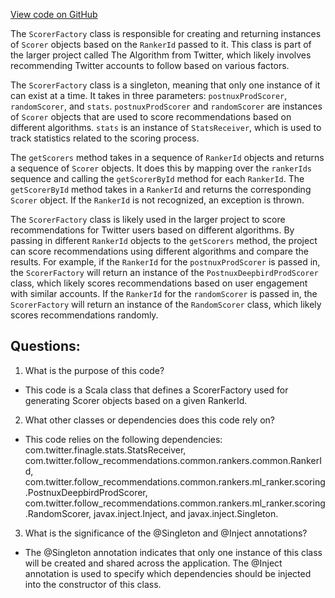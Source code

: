 [View code on GitHub](https://github.com/misbahsy/the-algorithm/follow-recommendations-service/common/src/main/scala/com/twitter/follow_recommendations/common/rankers/ml_ranker/scoring/ScorerFactory.scala)

The `ScorerFactory` class is responsible for creating and returning instances of `Scorer` objects based on the `RankerId` passed to it. This class is part of the larger project called The Algorithm from Twitter, which likely involves recommending Twitter accounts to follow based on various factors.

The `ScorerFactory` class is a singleton, meaning that only one instance of it can exist at a time. It takes in three parameters: `postnuxProdScorer`, `randomScorer`, and `stats`. `postnuxProdScorer` and `randomScorer` are instances of `Scorer` objects that are used to score recommendations based on different algorithms. `stats` is an instance of `StatsReceiver`, which is used to track statistics related to the scoring process.

The `getScorers` method takes in a sequence of `RankerId` objects and returns a sequence of `Scorer` objects. It does this by mapping over the `rankerIds` sequence and calling the `getScorerById` method for each `RankerId`. The `getScorerById` method takes in a `RankerId` and returns the corresponding `Scorer` object. If the `RankerId` is not recognized, an exception is thrown.

The `ScorerFactory` class is likely used in the larger project to score recommendations for Twitter users based on different algorithms. By passing in different `RankerId` objects to the `getScorers` method, the project can score recommendations using different algorithms and compare the results. For example, if the `RankerId` for the `postnuxProdScorer` is passed in, the `ScorerFactory` will return an instance of the `PostnuxDeepbirdProdScorer` class, which likely scores recommendations based on user engagement with similar accounts. If the `RankerId` for the `randomScorer` is passed in, the `ScorerFactory` will return an instance of the `RandomScorer` class, which likely scores recommendations randomly.
## Questions: 
 1. What is the purpose of this code?
- This code is a Scala class that defines a ScorerFactory used for generating Scorer objects based on a given RankerId.

2. What other classes or dependencies does this code rely on?
- This code relies on the following dependencies: com.twitter.finagle.stats.StatsReceiver, com.twitter.follow_recommendations.common.rankers.common.RankerId, com.twitter.follow_recommendations.common.rankers.ml_ranker.scoring.PostnuxDeepbirdProdScorer, com.twitter.follow_recommendations.common.rankers.ml_ranker.scoring.RandomScorer, javax.inject.Inject, and javax.inject.Singleton.

3. What is the significance of the @Singleton and @Inject annotations?
- The @Singleton annotation indicates that only one instance of this class will be created and shared across the application. The @Inject annotation is used to specify which dependencies should be injected into the constructor of this class.